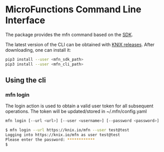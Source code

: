 <!--
   Copyright 2020 The KNIX Authors

   Licensed under the Apache License, Version 2.0 (the "License");
   you may not use this file except in compliance with the License.
   You may obtain a copy of the License at

       http://www.apache.org/licenses/LICENSE-2.0

   Unless required by applicable law or agreed to in writing, software
   distributed under the License is distributed on an "AS IS" BASIS,
   WITHOUT WARRANTIES OR CONDITIONS OF ANY KIND, either express or implied.
   See the License for the specific language governing permissions and
   limitations under the License.
-->
# MicroFunctions Command Line Interface

The package provides the mfn command based on the [SDK](../../../../../mfn_sdk/).

The latest version of the CLI can be obtained with [KNIX releases](https://github.com/knix-microfunctions/knix/releases/).
After downloading, one can install it:
``` sh
pip3 install --user <mfn_sdk_path>
pip3 install --user <mfn_cli_path>
```

## Using the cli

### mfn login

The login action is used to obtain a valid user token for all subsequent operations.
The token will be updated/stored in ~/.mfn/config.yaml

``` sh
mfn login [--url <url>] [--user <username>] [--password <password>]
```

``` sh
$ mfn login --url https://knix.io/mfn --user test@test
Logging into https://knix.io/mfn as user test@test
Please enter the password: ************
$
```
